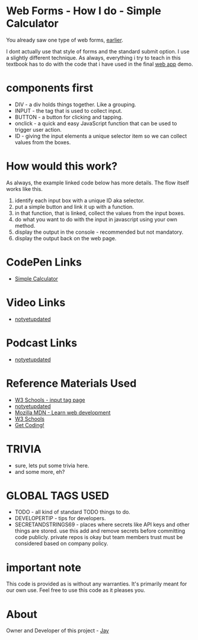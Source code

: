 # Web Forms - How I do - Simple Calculator

You already saw one type of web forms, [earlier](webforms.md). 

I dont actually use that style of forms and the standard submit option. I use a slightly different technique. As always, everything i try to teach in this textbook has to do with the code that i have used in the final [web app](https://baribasicswebappjune23rd2020.azurewebsites.net) demo.

# components first 

* DIV - a div holds things together. Like a grouping.
* INPUT - the tag that is used to collect input. 
* BUTTON - a button for clicking and tapping. 
* onclick - a quick and easy JavaScript function that can be used to trigger user action.
* ID - giving the input elements a unique selector item so we can collect values from the boxes.

# How would this work?

As always, the example linked code below has more details. The flow itself works like this. 

1. identify each input box with a unique ID aka selector. 
2. put a simple button and link it up with a function. 
3. in that function, that is linked, collect the values from the input boxes.
4. do what you want to do with the input in javascript using your own method.
5. display the output in the console - recommended but not mandatory.
6. display the output back on the web page. 

# CodePen Links

* [Simple Calculator](https://codepen.io/jay-pancodu/pen/BajeQad)

# Video Links

* [notyetupdated](Link)

# Podcast Links

* [notyetupdated](Link)

# Reference Materials Used 

* [W3 Schools - input tag page](https://www.w3schools.com/tags/tag_input.asp)
* [notyetupdated](Link)
* [Mozilla MDN - Learn web development](https://developer.mozilla.org/en-US/docs/Learn)
* [W3 Schools](https://www.w3schools.com)
* [Get Coding!](https://getcodingkids.com/missions/)

# TRIVIA 

* sure, lets put some trivia here.
* and some more, eh?

# GLOBAL TAGS USED

* TODO - all kind of standard TODO things to do. 
* DEVELOPERTIP - tips for developers.
* SECRETANDSTRINGS69 - places where secrets like API keys and other things are stored. use this add and remove secrets before committing code publicly. private repos is okay but team members trust must be considered based on company policy. 

# important note 

This code is provided as is without any warranties. It's primarily meant for our own use. Feel free to use this code as it pleases you.

# About

Owner and Developer of this project - [Jay](http://thechalakas.com)